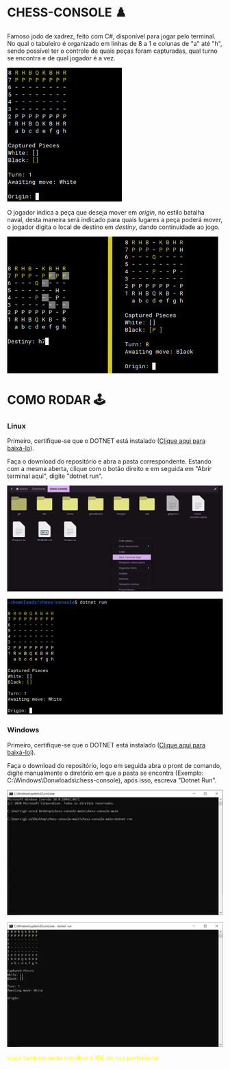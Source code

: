 # CHESS-CONSOLE :chess_pawn:
Famoso jodo de xadrez, feito com C#, disponível para jogar pelo terminal.
No qual o tabuleiro é organizado em linhas de 8 a 1 e colunas de "a" até "h", sendo possível ter o controle de quais peças foram capturadas, qual turno se encontra e de qual jogador é a vez.


![chess-console](Images/chess.png)

O jogador indica a peça que deseja mover em _origin_, no estilo batalha naval, desta maneira será indicado para quais lugares a peça poderá mover, o jogador digita o local de destino em _destiny_, dando continuidade ao jogo.

![chess-console](Images/console.png)

# COMO RODAR :joystick:
### Linux
Primeiro, certifique-se que o DOTNET está instalado (<a href="https://docs.microsoft.com/pt-br/dotnet/core/install/linux-ubuntu">Clique aqui para baixá-lo</a>).

Faça o download do repositório e abra a pasta correspondente. Estando com a mesma aberta, clique com o botão direito e em seguida em "Abrir terminal aqui", digite "dotnet run".

![linux-console](Images/linux.png)

![linux-console](Images/linux-console.png)

### Windows
Primeiro, certifique-se que o DOTNET está instalado (<a href="https://docs.microsoft.com/pt-br/dotnet/core/install/windows?tabs=net50">Clique aqui para baixá-lo</a>i).

Faça o download do repositório, logo em seguida abra o pront de comando, digite manualmente o diretório em que a pasta se encontra (Exemplo: C:\Windows\Donwloads\chess-console), após isso, escreva "Dotnet Run".

![windows-diretory](Images/windows-diretory.jpeg)

![windows-console](Images/windows-console.jpeg)


<span style="color: yellow"> Você também pode escolher a IDE de sua preferência. </span>